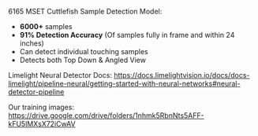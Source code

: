 6165 MSET Cuttlefish Sample Detection Model:

- **6000+** samples
- **91% Detection Accuracy** (Of samples fully in frame and within 24 inches)
- Can detect individual touching samples
- Detects both Top Down & Angled View

Limelight Neural Detector Docs: https://docs.limelightvision.io/docs/docs-limelight/pipeline-neural/getting-started-with-neural-networks#neural-detector-pipeline

Our training images: https://drive.google.com/drive/folders/1nhmk5RbnNts5AFF-kFU5lMXsX72iCwAV
